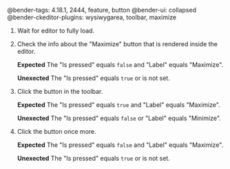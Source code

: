 @bender-tags: 4.18.1, 2444, feature, button
@bender-ui: collapsed
@bender-ckeditor-plugins: wysiwygarea, toolbar, maximize

1. Wait for editor to fully load.
1. Check the info about the "Maximize" button that is rendered inside the editor.

	**Expected** The "Is pressed" equals `false` and "Label" equals "Maximize".

	**Unexected** The "Is pressed" equals `true` or is not set.
1. Click the button in the toolbar.

	**Expected** The "Is pressed" equals `true` and "Label" equals "Maximize".

	**Unexected** The "Is pressed" equals `false` or "Label" equals "Minimize".
1. Click the button once more.

	**Expected** The "Is pressed" equals `false` and "Label" equals "Maximize".

	**Unexected** The "Is pressed" equals `true` or is not set.
